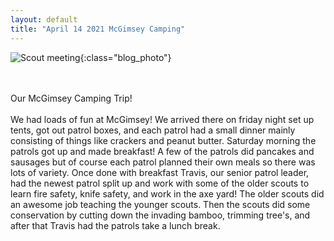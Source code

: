```yaml
---
layout: default
title: "April 14 2021 McGimsey Camping"
---
```

![Scout meeting](https://cbc-scouts-226.s3.amazonaws.com/mcgimsey.jpg){:class="blog_photo"} <br><br><br>
<!--more-->

Our McGimsey Camping Trip! <br><br>
We had loads of fun at McGimsey! We arrived there on friday night set up tents, got out patrol boxes, and each patrol had a small dinner mainly consisting of things like crackers and peanut butter. Saturday morning the patrols got up and made breakfast! A few of the patrols did pancakes and sausages but of course each patrol planned their own meals so there was lots of variety. Once done with breakfast Travis, our senior patrol leader, had the newest patrol split up and work with some of the older scouts to learn fire safety, knife safety, and work in the axe yard! The older scouts did an awesome job teaching the younger scouts. Then the scouts did some conservation by cutting down the invading bamboo, trimming tree's, and after that Travis had the patrols take a lunch break. 
